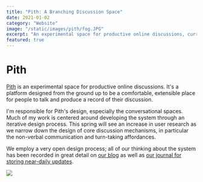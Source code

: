 ```yaml
---
title: "Pith: A Branching Discussion Space"
date: 2021-01-02
category: "Website"
image: "/static/images/pith/fog.JPG"
excerpt: "An experimental space for productive online discussions, currently under active development."
featured: true
---
```


# Pith

[Pith](https://pith.is) is an experimental space for productive online discussions. It's a platform designed from the ground up to be a comfortable, extensible place for people to talk and produce a record of their discussion.

I'm responsible for Pith's design, especially the conversational spaces. Much of my work is centered around developing the system through an iterative design process. This spring will see an increase in user research as we narrow down the design of core discussion mechanisms, in particular the non-verbal communication and turn-taking affordances.

We employ a very open design process; all of our thinking about the system has been recorded in great detail on [our blog](https://why.pith.is/) as well as [our journal for storing near-daily updates](https://futureland.tv/christian/pith).

![](/static/images/pith/fog.jpg)
